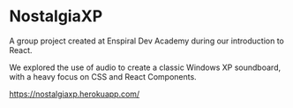 # NostalgiaXP

A group project created at Enspiral Dev Academy during our introduction to React.

We explored the use of audio to create a classic Windows XP soundboard, with a heavy focus on CSS and React Components.

https://nostalgiaxp.herokuapp.com/
